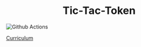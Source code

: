 # <h1 align="center"> Tic-Tac-Token </h1>

![Github Actions](https://github.com/gakonst/dapptools-template/workflows/Tests/badge.svg)

[Curriculum](https://www.notion.so/horsefacts/Tic-Tac-Token-b97be4d3e5c94d6daae551d51e8ad6e8)